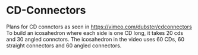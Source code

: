 # CD-Connectors
Plans for CD connctors as seen in https://vimeo.com/dubster/cdconnectors
To build an icosahedron where each side is one CD long, it takes 20 cds and 30 angled connctors.
The icosahedron in the video uses 60 CDs, 60 straight connectors and 60 angled connectors.
